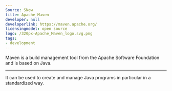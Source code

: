 ```yaml
---
Source: SNow
title: Apache Maven
developer: null
developerlink: https://maven.apache.org/
licensingmodel: open source
logo: /320px-Apache_Maven_logo.svg.png
tags:
- development
---
```

Maven is a build management tool from the Apache Software Foundation and is based on Java. 

---

It can be used to create and manage Java programs in particular in a standardized way.
